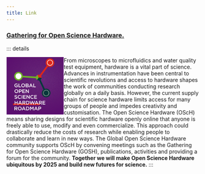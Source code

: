 ```yaml
---
title: Link
---
```


### [Gathering for Open Science Hardware.](http://openhardware.science/)

::: details

<img width="150" align="left" src="/image/link/GOSH-roadmap-square.png">

From microscopes to microfluidics and water quality test equipment, hardware is a vital part of science. Advances in instrumentation have been central to scientific revolutions and access to hardware shapes the work of communities conducting research globally on a daily basis. However, the current supply chain for science hardware limits access for many groups of people and impedes creativity and customisation.  The Open Science Hardware (OScH) means sharing designs for scientific hardware openly online that anyone is freely able to use, modify and even commercialize. This approach could drastically reduce the costs of research while enabling people to collaborate and learn in new ways. The Global Open Science Hardware community supports OScH by convening meetings such as the Gathering for Open Science Hardware (GOSH), publications, activities and providing a forum for the community. **Together we will make Open Science Hardware ubiquitous by 2025 and build new futures for science.**
::: 

 